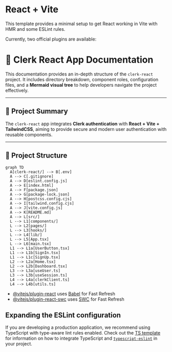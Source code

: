 # React + Vite
  
This template provides a minimal setup to get React working in Vite with HMR and some ESLint rules.

Currently, two official plugins are available:
# 🚀 Clerk React App Documentation

This documentation provides an in-depth structure of the `clerk-react` project. It includes directory breakdown, component roles, configuration files, and a **Mermaid visual tree** to help developers navigate the project effectively.

---

## 🧾 Project Summary

The `clerk-react` app integrates **Clerk authentication** with **React + Vite + TailwindCSS**, aiming to provide secure and modern user authentication with reusable components.

---

## 📁 Project Structure

```mermaid
graph TD
  A[clerk-react/] --> B[.env]
  A --> C[.gitignore]
  A --> D[eslint.config.js]
  A --> E[index.html]
  A --> F[package.json]
  A --> G[package-lock.json]
  A --> H[postcss.config.cjs]
  A --> I[tailwind.config.cjs]
  A --> J[vite.config.js]
  A --> K[README.md]
  A --> L[src/]
  L --> L1[components/]
  L --> L2[pages/]
  L --> L3[hooks/]
  L --> L4[lib/]
  L --> L5[App.tsx]
  L --> L6[main.tsx]
  L1 --> L1a[UserButton.tsx]
  L1 --> L1b[SignIn.tsx]
  L1 --> L1c[SignUp.tsx]
  L2 --> L2a[Home.tsx]
  L2 --> L2b[Dashboard.tsx]
  L3 --> L3a[useUser.ts]
  L3 --> L3b[useSession.ts]
  L4 --> L4a[clerkClient.ts]
  L4 --> L4b[utils.ts]
```
- [@vitejs/plugin-react](https://github.com/vitejs/vite-plugin-react/blob/main/packages/plugin-react) uses [Babel](https://babeljs.io/) for Fast Refresh
- [@vitejs/plugin-react-swc](https://github.com/vitejs/vite-plugin-react/blob/main/packages/plugin-react-swc) uses [SWC](https://swc.rs/) for Fast Refresh

## Expanding the ESLint configuration

If you are developing a production application, we recommend using TypeScript with type-aware lint rules enabled. Check out the [TS template](https://github.com/vitejs/vite/tree/main/packages/create-vite/template-react-ts) for information on how to integrate TypeScript and [`typescript-eslint`](https://typescript-eslint.io) in your project.
